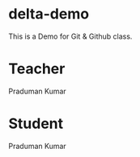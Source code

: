 # delta-demo
This is a Demo for  Git &amp; Github class.

# Teacher
Praduman Kumar

# Student
Praduman Kumar
